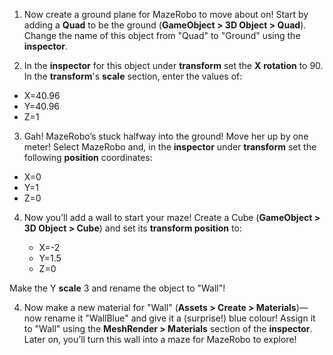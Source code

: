 1. Now create a ground plane for MazeRobo to move about on! Start by adding a **Quad** to be the ground (**GameObject > 3D Object > Quad**). Change the name of this object from "Quad" to "Ground" using the **inspector**.
 
2. In the **inspector** for this object under **transform** set the **X** **rotation** to 90. In the **transform**'s **scale** section, enter the values of: 

 * X=40.96
 * Y=40.96
 * Z=1
 
3. Gah! MazeRobo’s stuck halfway into the ground! Move her up by one meter! Select MazeRobo and, in the **inspector** under **transform** set the following **position** coordinates: 

  * X=0
  * Y=1
  * Z=0
 
4. Now you’ll add a wall to start your maze! Create a Cube (**GameObject > 3D Object > Cube**) and set its **transform position** to:

   * X=-2
   * Y=1.5
   * Z=0 

  Make the Y **scale** 3 and rename the object to "Wall"!
 
4. Now make a new material for "Wall" (**Assets > Create > Materials**)—now rename it "WallBlue" and give it a (surprise!) blue colour! Assign it to "Wall" using the **MeshRender > Materials** section of the **inspector**. Later on, you’ll turn this wall into a maze for MazeRobo to explore!
